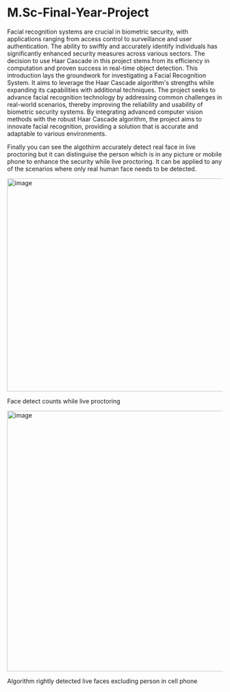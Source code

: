 # M.Sc-Final-Year-Project
Facial recognition systems are crucial in biometric security, with applications ranging from access control to surveillance and user authentication. The ability to swiftly and accurately identify individuals has significantly enhanced security measures across various sectors. The decision to use Haar Cascade in this project stems from its efficiency in computation and proven success in real-time object detection. This introduction lays the groundwork for investigating a Facial Recognition System. It aims to leverage the Haar Cascade algorithm's strengths while expanding its capabilities with additional techniques. The project seeks to advance facial recognition technology by addressing common challenges in real-world scenarios, thereby improving the reliability and usability of biometric security systems. By integrating advanced computer vision methods with the robust Haar Cascade algorithm, the project aims to innovate facial recognition, providing a solution that is accurate and adaptable to various environments.

Finally you can see the algothirm accurately detect real face in live proctoring but it can distinguise the person which is in any picture or mobile phone to enhance the security while live proctoring. It can be applied to any of the scenarios where only real human face needs to be detected. 

<img width="847" height="497" alt="image" src="https://github.com/user-attachments/assets/2ca55663-0b5a-4854-bf76-23a7c5700e27" /> 

Face detect counts while live proctoring



<img width="865" height="608" alt="image" src="https://github.com/user-attachments/assets/086e98dc-027a-4a81-9d92-ac45bb32075d" />

Algorithm rightly detected live faces excluding person in cell phone
